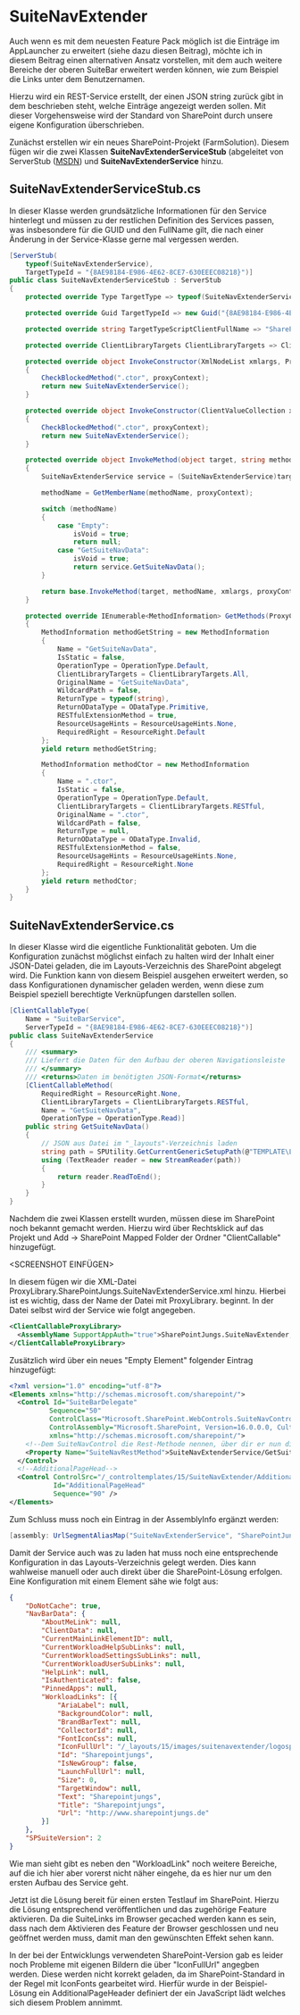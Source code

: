 # SuiteNavExtender

Auch wenn es mit dem neuesten Feature Pack möglich ist die Einträge im AppLauncher zu erweitert (siehe dazu diesen Beitrag), möchte ich in diesem Beitrag einen alternativen Ansatz vorstellen, mit dem auch weitere Bereiche der oberen SuiteBar erweitert werden können, wie zum Beispiel die Links unter dem Benutzernamen.

Hierzu wird ein REST-Service erstellt, der einen JSON string zurück gibt in dem beschrieben steht, welche Einträge angezeigt werden sollen. Mit dieser Vorgehensweise wird der Standard von SharePoint durch unsere eigene Konfiguration überschrieben.

Zunächst erstellen wir ein neues SharePoint-Projekt (FarmSolution). Diesem fügen wir die zwei Klassen **SuiteNavExtenderServiceStub** (abgeleitet von ServerStub ([MSDN](https://msdn.microsoft.com/en-us/library/microsoft.sharepoint.client.serverstub.aspx)) und **SuiteNavExtenderService**  hinzu.

## SuiteNavExtenderServiceStub.cs

In dieser Klasse werden grundsätzliche Informationen für den Service hinterlegt und müssen zu der restlichen Definition des Services passen, was insbesondere für die GUID und den FullName gilt, die nach einer Änderung in der Service-Klasse gerne mal vergessen werden.

``` cs
[ServerStub(
    typeof(SuiteNavExtenderService),
    TargetTypeId = "{8AE98184-E986-4E62-8CE7-630EEEC08218}")]
public class SuiteNavExtenderServiceStub : ServerStub
{
    protected override Type TargetType => typeof(SuiteNavExtenderService);

    protected override Guid TargetTypeId => new Guid("{8AE98184-E986-4E62-8CE7-630EEEC08218}");

    protected override string TargetTypeScriptClientFullName => "SharePointJungs.SuiteNavExtender";

    protected override ClientLibraryTargets ClientLibraryTargets => ClientLibraryTargets.All;

    protected override object InvokeConstructor(XmlNodeList xmlargs, ProxyContext proxyContext)
    {
        CheckBlockedMethod(".ctor", proxyContext);
        return new SuiteNavExtenderService();
    }

    protected override object InvokeConstructor(ClientValueCollection xmlargs, ProxyContext proxyContext)
    {
        CheckBlockedMethod(".ctor", proxyContext);
        return new SuiteNavExtenderService();
    }

    protected override object InvokeMethod(object target, string methodName, ClientValueCollection xmlargs, ProxyContext proxyContext, out bool isVoid)
    {
        SuiteNavExtenderService service = (SuiteNavExtenderService)target;

        methodName = GetMemberName(methodName, proxyContext);

        switch (methodName)
        {
            case "Empty":
                isVoid = true;
                return null;
            case "GetSuiteNavData":
                isVoid = true;
                return service.GetSuiteNavData();
        }

        return base.InvokeMethod(target, methodName, xmlargs, proxyContext, out isVoid);
    }

    protected override IEnumerable<MethodInformation> GetMethods(ProxyContext proxyContext)
    {
        MethodInformation methodGetString = new MethodInformation
        {
            Name = "GetSuiteNavData",
            IsStatic = false,
            OperationType = OperationType.Default,
            ClientLibraryTargets = ClientLibraryTargets.All,
            OriginalName = "GetSuiteNavData",
            WildcardPath = false,
            ReturnType = typeof(string),
            ReturnODataType = ODataType.Primitive,
            RESTfulExtensionMethod = true,
            ResourceUsageHints = ResourceUsageHints.None,
            RequiredRight = ResourceRight.Default
        };
        yield return methodGetString;

        MethodInformation methodCtor = new MethodInformation
        {
            Name = ".ctor",
            IsStatic = false,
            OperationType = OperationType.Default,
            ClientLibraryTargets = ClientLibraryTargets.RESTful,
            OriginalName = ".ctor",
            WildcardPath = false,
            ReturnType = null,
            ReturnODataType = ODataType.Invalid,
            RESTfulExtensionMethod = false,
            ResourceUsageHints = ResourceUsageHints.None,
            RequiredRight = ResourceRight.None
        };
        yield return methodCtor;
    }
}
```
## SuiteNavExtenderService.cs 

In dieser Klasse wird die eigentliche Funktionalität geboten. Um die Konfiguration zunächst möglichst einfach zu halten wird der Inhalt einer JSON-Datei geladen, die im Layouts-Verzeichnis des SharePoint abgelegt wird. Die Funktion kann von diesem Beispiel ausgehen erweitert werden, so dass Konfigurationen dynamischer geladen werden, wenn diese zum Beispiel speziell berechtigte Verknüpfungen darstellen sollen.

``` cs 
[ClientCallableType(
    Name = "SuiteBarService", 
    ServerTypeId = "{8AE98184-E986-4E62-8CE7-630EEEC08218}")]
public class SuiteNavExtenderService
{
    /// <summary>
    /// Liefert die Daten für den Aufbau der oberen Navigationsleiste
    /// </summary>
    /// <returns>Daten im benötigten JSON-Format</returns>
    [ClientCallableMethod(
        RequiredRight = ResourceRight.None, 
        ClientLibraryTargets = ClientLibraryTargets.RESTful, 
        Name = "GetSuiteNavData", 
        OperationType = OperationType.Read)]
    public string GetSuiteNavData()
    {
        // JSON aus Datei im "_layouts"-Verzeichnis laden
        string path = SPUtility.GetCurrentGenericSetupPath(@"TEMPLATE\LAYOUTS\SuiteNavExtender\SuiteNavExtenderData.json");
        using (TextReader reader = new StreamReader(path))
        {
            return reader.ReadToEnd();
        }
    }
}
```

Nachdem die zwei Klassen erstellt wurden, müssen diese im SharePoint noch bekannt gemacht werden. Hierzu wird über Rechtsklick auf das Projekt und Add -> SharePoint Mapped Folder der Ordner "ClientCallable" hinzugefügt.

<SCREENSHOT EINFÜGEN>

In diesem fügen wir die XML-Datei ProxyLibrary.SharePointJungs.SuiteNavExtenderService.xml hinzu. Hierbei ist es wichtig, dass der Name der Datei mit ProxyLibrary. beginnt.
In der Datei selbst wird der Service wie folgt angegeben.

``` xml
<ClientCallableProxyLibrary>
  <AssemblyName SupportAppAuth="true">SharePointJungs.SuiteNavExtender, Version=1.0.0.0, Culture=neutral, PublicKeyToken=fba9ff59b0c7d6ba</AssemblyName>
</ClientCallableProxyLibrary>
```

Zusätzlich wird über ein neues "Empty Element" folgender Eintrag hinzugefügt:

``` xml
<?xml version="1.0" encoding="utf-8"?>
<Elements xmlns="http://schemas.microsoft.com/sharepoint/">
  <Control Id="SuiteBarDelegate"
          Sequence="50"
          ControlClass="Microsoft.SharePoint.WebControls.SuiteNavControl"
          ControlAssembly="Microsoft.SharePoint, Version=16.0.0.0, Culture=neutral, PublicKeyToken=71e9bce111e9429c"
          xmlns="http://schemas.microsoft.com/sharepoint/">
    <!--Dem SuiteNavControl die Rest-Methode nennen, über dir er nun die Daten laden soll-->
    <Property Name="SuiteNavRestMethod">SuiteNavExtenderService/GetSuiteNavData</Property>
  </Control>
  <!--AdditionalPageHead-->
  <Control ControlSrc="/_controltemplates/15/SuiteNavExtender/AdditionalPageHeader.ascx"
           Id="AdditionalPageHead"
           Sequence="90" />
</Elements>
```

Zum Schluss muss noch ein Eintrag in der AssemblyInfo ergänzt werden:

``` cs
[assembly: UrlSegmentAliasMap("SuiteNavExtenderService", "SharePointJungs.SuiteNavExtender", ResourceType = typeof(SuiteNavExtenderService))]
```

Damit der Service auch was zu laden hat muss noch eine entsprechende Konfiguration in das Layouts-Verzeichnis gelegt werden. Dies kann wahlweise manuell oder auch direkt über die SharePoint-Lösung erfolgen. Eine Konfiguration mit einem Element sähe wie folgt aus:

``` json
{
    "DoNotCache": true,
    "NavBarData": {
        "AboutMeLink": null,
        "ClientData": null,
        "CurrentMainLinkElementID": null,
        "CurrentWorkloadHelpSubLinks": null,
        "CurrentWorkloadSettingsSubLinks": null,
        "CurrentWorkloadUserSubLinks": null,
        "HelpLink": null,
        "IsAuthenticated": false,
        "PinnedApps": null,
        "WorkloadLinks": [{
            "AriaLabel": null,
            "BackgroundColor": null,
            "BrandBarText": null,
            "CollectorId": null,
            "FontIconCss": null,
            "IconFullUrl": "/_layouts/15/images/suitenavextender/logospj200.png",
            "Id": "Sharepointjungs",
            "IsNewGroup": false,
            "LaunchFullUrl": null,
            "Size": 0,
            "TargetWindow": null,
            "Text": "Sharepointjungs",
            "Title": "Sharepointjungs",
            "Url": "http://www.sharepointjungs.de"
        }]
    },
    "SPSuiteVersion": 2
}
```

Wie man sieht gibt es neben den "WorkloadLink" noch weitere Bereiche, auf die ich hier aber vorerst nicht näher eingehe, da es hier nur um den ersten Aufbau des Service geht.

Jetzt ist die Lösung bereit für einen ersten Testlauf im SharePoint. Hierzu die Lösung entsprechend veröffentlichen und das zugehörige Feature aktivieren. Da die SuiteLinks im Browser gecached werden kann es sein, dass nach dem Aktivieren des Feature der Browser geschlossen und neu geöffnet werden muss, damit man den gewünschten Effekt sehen kann.

In der bei der Entwicklungs verwendeten SharePoint-Version gab es leider noch Probleme mit eigenen Bildern die über "IconFullUrl" angegben werden. Diese werden nicht korrekt geladen, da im SharePoint-Standard in der Regel mit IconFonts gearbeitet wird. Hierfür wurde in der Beispiel-Lösung ein AdditionalPageHeader definiert der ein JavaScript lädt welches sich diesem Problem annimmt.